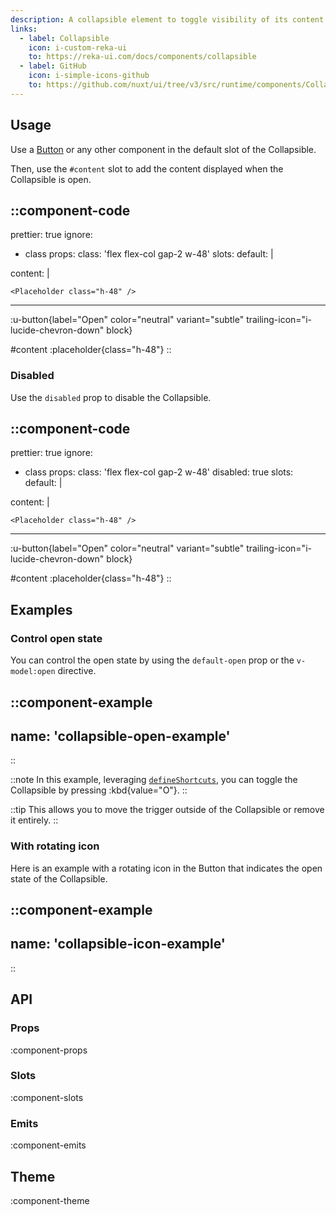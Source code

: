 ```yaml
---
description: A collapsible element to toggle visibility of its content.
links:
  - label: Collapsible
    icon: i-custom-reka-ui
    to: https://reka-ui.com/docs/components/collapsible
  - label: GitHub
    icon: i-simple-icons-github
    to: https://github.com/nuxt/ui/tree/v3/src/runtime/components/Collapsible.vue
---
```


## Usage

Use a [Button](/components/button) or any other component in the default slot of the Collapsible.

Then, use the `#content` slot to add the content displayed when the Collapsible is open.

::component-code
---
prettier: true
ignore:
  - class
props:
  class: 'flex flex-col gap-2 w-48'
slots:
  default: |

    <UButton label="Open" color="neutral" variant="subtle" trailing-icon="i-lucide-chevron-down" block />

  content: |

    <Placeholder class="h-48" />
---

:u-button{label="Open" color="neutral" variant="subtle" trailing-icon="i-lucide-chevron-down" block}

#content
:placeholder{class="h-48"}
::

### Disabled

Use the `disabled` prop to disable the Collapsible.

::component-code
---
prettier: true
ignore:
  - class
props:
  class: 'flex flex-col gap-2 w-48'
  disabled: true
slots:
  default: |

    <UButton label="Open" color="neutral" variant="subtle" trailing-icon="i-lucide-chevron-down" block />

  content: |

    <Placeholder class="h-48" />
---

:u-button{label="Open" color="neutral" variant="subtle" trailing-icon="i-lucide-chevron-down" block}

#content
:placeholder{class="h-48"}
::

## Examples

### Control open state

You can control the open state by using the `default-open` prop or the `v-model:open` directive.

::component-example
---
name: 'collapsible-open-example'
---
::

::note
In this example, leveraging [`defineShortcuts`](/composables/define-shortcuts), you can toggle the Collapsible by pressing :kbd{value="O"}.
::

::tip
This allows you to move the trigger outside of the Collapsible or remove it entirely.
::

### With rotating icon

Here is an example with a rotating icon in the Button that indicates the open state of the Collapsible.

::component-example
---
name: 'collapsible-icon-example'
---
::

## API

### Props

:component-props

### Slots

:component-slots

### Emits

:component-emits

## Theme

:component-theme
